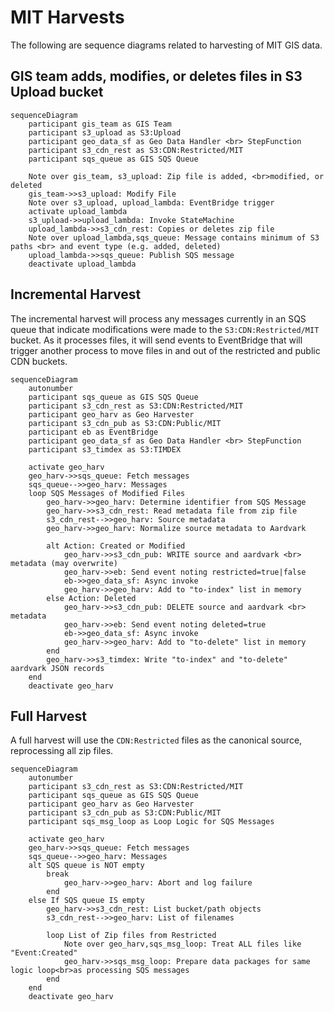 # MIT Harvests

The following are sequence diagrams related to harvesting of MIT GIS data.

## GIS team adds, modifies, or deletes files in S3 Upload bucket
```mermaid
sequenceDiagram
    participant gis_team as GIS Team
    participant s3_upload as S3:Upload
    participant geo_data_sf as Geo Data Handler <br> StepFunction
    participant s3_cdn_rest as S3:CDN:Restricted/MIT
    participant sqs_queue as GIS SQS Queue
    
    Note over gis_team, s3_upload: Zip file is added, <br>modified, or deleted
    gis_team->>s3_upload: Modify File
    Note over s3_upload, upload_lambda: EventBridge trigger
    activate upload_lambda
    s3_upload->>upload_lambda: Invoke StateMachine
    upload_lambda->>s3_cdn_rest: Copies or deletes zip file
    Note over upload_lambda,sqs_queue: Message contains minimum of S3 paths <br> and event type (e.g. added, deleted) 
    upload_lambda->>sqs_queue: Publish SQS message
    deactivate upload_lambda
```

## Incremental Harvest 

The incremental harvest will process any messages currently in an SQS queue that indicate modifications were made to the `S3:CDN:Restricted/MIT` bucket.  As it processes files, it will send events to EventBridge that will trigger another process to move files in and out of the restricted and public CDN buckets.

```mermaid
sequenceDiagram
    autonumber
    participant sqs_queue as GIS SQS Queue
    participant s3_cdn_rest as S3:CDN:Restricted/MIT
    participant geo_harv as Geo Harvester
    participant s3_cdn_pub as S3:CDN:Public/MIT
    participant eb as EventBridge
    participant geo_data_sf as Geo Data Handler <br> StepFunction
    participant s3_timdex as S3:TIMDEX
    
    activate geo_harv
    geo_harv->>sqs_queue: Fetch messages
    sqs_queue-->>geo_harv: Messages
    loop SQS Messages of Modified Files
        geo_harv->>geo_harv: Determine identifier from SQS Message
        geo_harv->>s3_cdn_rest: Read metadata file from zip file
        s3_cdn_rest-->>geo_harv: Source metadata        
        geo_harv->>geo_harv: Normalize source metadata to Aardvark
        
        alt Action: Created or Modified
            geo_harv->>s3_cdn_pub: WRITE source and aardvark <br> metadata (may overwrite)        
            geo_harv->>eb: Send event noting restricted=true|false
            eb->>geo_data_sf: Async invoke
            geo_harv->>geo_harv: Add to "to-index" list in memory
        else Action: Deleted
            geo_harv->>s3_cdn_pub: DELETE source and aardvark <br> metadata
            geo_harv->>eb: Send event noting deleted=true
            eb->>geo_data_sf: Async invoke
            geo_harv->>geo_harv: Add to "to-delete" list in memory
        end
        geo_harv->>s3_timdex: Write "to-index" and "to-delete" aardvark JSON records
    end
    deactivate geo_harv
```

## Full Harvest

A full harvest will use the `CDN:Restricted` files as the canonical source, reprocessing all zip files.

```mermaid
sequenceDiagram
    autonumber
    participant s3_cdn_rest as S3:CDN:Restricted/MIT
    participant sqs_queue as GIS SQS Queue
    participant geo_harv as Geo Harvester   
    participant s3_cdn_pub as S3:CDN:Public/MIT
    participant sqs_msg_loop as Loop Logic for SQS Messages
    
    activate geo_harv
    geo_harv->>sqs_queue: Fetch messages
    sqs_queue-->>geo_harv: Messages
    alt SQS queue is NOT empty
        break
            geo_harv->>geo_harv: Abort and log failure
        end
    else If SQS queue IS empty
        geo_harv->>s3_cdn_rest: List bucket/path objects
        s3_cdn_rest-->>geo_harv: List of filenames
        
        loop List of Zip files from Restricted
            Note over geo_harv,sqs_msg_loop: Treat ALL files like "Event:Created"
            geo_harv->>sqs_msg_loop: Prepare data packages for same logic loop<br>as processing SQS messages
        end
    end
    deactivate geo_harv
```